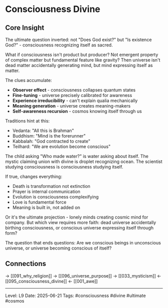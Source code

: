 # Consciousness Divine

## Core Insight
The ultimate question inverted: not "Does God exist?" but "Is existence God?" - consciousness recognizing itself as sacred.

What if consciousness isn't product but producer? Not emergent property of complex matter but fundamental feature like gravity? Then universe isn't dead matter accidentally generating mind, but mind expressing itself as matter.

The clues accumulate:
- **Observer effect** - consciousness collapses quantum states
- **Fine-tuning** - universe precisely calibrated for awareness
- **Experience irreducibility** - can't explain qualia mechanically
- **Meaning generation** - universe creates meaning-makers
- **Self-awareness recursion** - cosmos knowing itself through us

Traditions hint at this:
- Vedanta: "All this is Brahman"
- Buddhism: "Mind is the forerunner"
- Kabbalah: "God contracted to create"
- Teilhard: "We are evolution become conscious"

The child asking "Who made water?" is water asking about itself. The mystic claiming union with divine is droplet recognizing ocean. The scientist studying consciousness is consciousness studying itself.

If true, changes everything:
- Death is transformation not extinction
- Prayer is internal communication
- Evolution is consciousness complexifying
- Love is fundamental force
- Meaning is built in, not added on

Or it's the ultimate projection - lonely minds creating cosmic mind for company. But which view requires more faith: dead universe accidentally birthing consciousness, or conscious universe expressing itself through form?

The question that ends questions: Are we conscious beings in unconscious universe, or universe becoming conscious of itself?

## Connections
→ [[091_why_religion]]
→ [[096_universe_purpose]]
→ [[033_mysticism]]
← [[095_consciousness_divine]]
← [[001_awe]]

---
Level: L9
Date: 2025-06-21
Tags: #consciousness #divine #ultimate #cosmos
